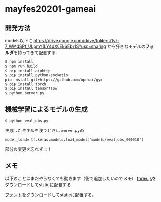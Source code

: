 # mayfes20201-gameai
## 開発方法
models以下に
https://drive.google.com/drive/folders/1vk-7_WMdSPf_ULpmY1LY4dX0Ek6Ebx1S?usp=sharing
から好きなモデルの**フォルダ**を持ってきて配置する．

```bash
$ npm install
$ npm run build
$ pip install aiohttp
$ pip install python-socketio
pip install git+https://github.com/openai/gym
$ pip install torch
$ pip install tensorflow
$ python server.py
```

## 機械学習によるモデルの生成
```
$ python eval_obs.py
```
生成したモデルを使うときは
server.pyの
```
model_load= tf.keras.models.load_model('models/eval_obs_000010')
```
部分の変更を忘れずに！
## メモ
以下のことはまだやらなくても動きます（後で追加したいのでメモ）
[three.js](http://threejs.org/build/three.js)をダウンロードしてstaticに配置する

[フォント](https://raw.githubusercontent.com/mrdoob/three.js/master/examples/fonts/helvetiker_bold.typeface.json)をダウンロードしてstaticに配置する。

